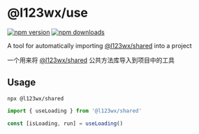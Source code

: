 # @l123wx/use

[![npm version][npm-version-src]][npm-version-href]
[![npm downloads][npm-downloads-src]][npm-downloads-href]

A tool for automatically importing [@l123wx/shared](https://github.com/l123wx/shared) into a project

一个用来将 [@l123wx/shared](https://github.com/l123wx/shared) 公共方法库导入到项目中的工具

## Usage

```shell
npx @l123wx/shared
```

```js
import { useLoading } from '@l123wx/shared'

const [isLoading, run] = useLoading()
```

<!-- Badges -->
[npm-version-src]: https://img.shields.io/npm/v/@l123wx/use?style=flat&colorA=080f12&colorB=1fa669
[npm-version-href]: https://npmjs.com/package/@l123wx/use
[npm-downloads-src]: https://img.shields.io/npm/dm/@l123wx/use?style=flat&colorA=080f12&colorB=1fa669
[npm-downloads-href]: https://npmjs.com/package/@l123wx/use
